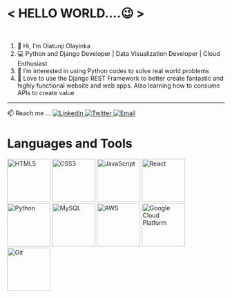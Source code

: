 <h1> &lt; HELLO WORLD....😉 &gt; </HELLO> </h1>
<br />
<ol>
  <li>👋 Hi, I’m Olatunji Olayinka</li>
  <li>💻 Python and Django Developer | Data Visualization Developer | Cloud Enthusiast</li>
  <li>👀 I’m interested in using Python codes to solve real world problems</li>
  <li>🌱 Love to use the Django REST Framework to better create fantastic and highly functional website and web apps. Also learning how to consume APIs to create value</li>
</ol>

<hr />

<div align="left">📫 Reach me ...
  <a href="https://www.linkedin.com/in/olatunji-olayinka-coder/" target="_blank">
    <img src="https://img.shields.io/badge/-LinkedIn-blue?style=flat&logo=linkedin&logoColor=white" alt="LinkedIn">
  </a>
  <a href="https://twitter.com/YinkaCoder" target="_blank">
    <img src="https://img.shields.io/badge/-Twitter-1ca0f1?style=flat&logo=twitter&logoColor=white" alt="Twitter">
  </a>
  <a href="mailto:olatunji.weber@gmail.com">
    <img src="https://img.shields.io/badge/-Email-c14438?style=flat&logo=mail.ru&logoColor=white" alt="Email">
  </a>
</div>


<h1>Languages and Tools</h1>
<div>
  <!-- HTML5 Icon -->
<img src="https://cdn.jsdelivr.net/gh/devicons/devicon/icons/html5/html5-original-wordmark.svg" alt="HTML5" width="100" height="100">

<!-- CSS3 Icon -->
<img src="https://cdn.jsdelivr.net/gh/devicons/devicon/icons/css3/css3-original-wordmark.svg" alt="CSS3" width="100" height="100">

<!-- JavaScript Icon -->
<img src="https://cdn.jsdelivr.net/gh/devicons/devicon/icons/javascript/javascript-original.svg" alt="JavaScript" width="100" height="100">

<!-- React Icon -->
<img src="https://cdn.jsdelivr.net/gh/devicons/devicon/icons/react/react-original-wordmark.svg" alt="React" width="100" height="100">

<!-- Python Icon -->
<img src="https://cdn.jsdelivr.net/gh/devicons/devicon/icons/python/python-original-wordmark.svg" alt="Python" width="100" height="100">

<!-- MySQL Icon -->
<img src="https://cdn.jsdelivr.net/gh/devicons/devicon/icons/mysql/mysql-original-wordmark.svg" alt="MySQL" width="100" height="100">

<!-- AWS Icon -->
<img src="https://cdn.jsdelivr.net/gh/devicons/devicon/icons/amazonwebservices/amazonwebservices-original-wordmark.svg" alt="AWS" width="100" height="100">

<!-- Google Cloud Platform Icon -->
<img src="https://cdn.jsdelivr.net/gh/devicons/devicon/icons/googlecloud/googlecloud-original-wordmark.svg" alt="Google Cloud Platform" width="100" height="100">

<!-- Git Icon -->
<img src="https://cdn.jsdelivr.net/gh/devicons/devicon/icons/git/git-original-wordmark.svg" alt="Git" width="100" height="100">

</div>





<!---
olatunji-weber/olatunji-weber is a ✨ special ✨ repository because its `README.md` (this file) appears on your GitHub profile.
You can click the Preview link to take a look at your changes.
--->
